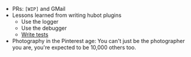 * PRs: `[WIP]` and GMail
* Lessons learned from writing hubot plugins
	* Use the logger
	* Use the debugger
	* [Write tests](http://ngs.io/2014/06/13/tdd-hubot-scripts/)
* Photography in the Pinterest age: You can't just be the photographer you are, you're expected to be 10,000 others too.
